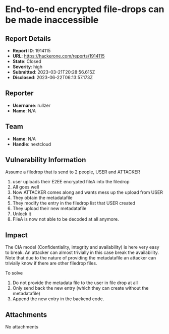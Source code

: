 # End-to-end encrypted file-drops can be made inaccessible

## Report Details
- **Report ID**: 1914115
- **URL**: https://hackerone.com/reports/1914115
- **State**: Closed
- **Severity**: high
- **Submitted**: 2023-03-21T20:28:56.615Z
- **Disclosed**: 2023-06-22T06:13:57.173Z

## Reporter
- **Username**: rullzer
- **Name**: N/A

## Team
- **Name**: N/A
- **Handle**: nextcloud

## Vulnerability Information
Assume a filedrop that is send to 2 people, USER and ATTACKER

1. user uploads their E2EE encrypted fileA into the filedrop
2. All goes well
3. Now ATTACKER comes along and wants mess up the upload from USER
4. They obtain the metadatafile
5. They modify the entry in the filedrop list that USER created
6. They upload their new metadatafile
7. Unlock it
8. FileA is now not able to be decoded at all anymore.

## Impact

The CIA model (Confidentiality, integrity and availability) is here very easy to break. An attacker can almost trivially in this case break the availability.
Note that due to the nature of providing the metadatafile an attacker can trivially know if there are other filedrop files.

To solve
1. Do not provide the metadata file to the user in file drop at all
2. Only send back the new entry (which they can create without the metadatafile)
3. Append the new entry in the backend code.

## Attachments
No attachments
